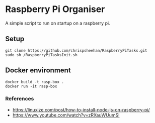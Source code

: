 # Raspberry Pi Organiser
A simple script to run on startup on a raspberry pi.

## Setup
```
git clone https://github.com/chrispsheehan/RaspberryPiTasks.git
sudo sh /RaspberryPiTasksInit.sh
```

## Docker environment
```
docker build -t rasp-box .
docker run -it rasp-box
```

### References
- https://linuxize.com/post/how-to-install-node-js-on-raspberry-pi/
- https://www.youtube.com/watch?v=zRXauWUumSI
